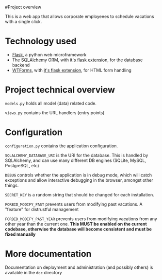 #Project overview

This is a web app that allows corporate employeees to schedule vacations with a single click.


# Technology used

 - [Flask](http://flask.pocoo.org/), a python web microframework
 - The [SQLAlchemy](http://www.sqlalchemy.org/) [ORM](https://en.wikipedia.org/wiki/Object-relational_mapping), with [it's flask extension](https://pythonhosted.org/Flask-SQLAlchemy/), for the database backend
 - [WTForms](https://wtforms.readthedocs.org/en/latest/), with [it's flask extension](https://flask-wtf.readthedocs.org/en/latest/),  for HTML form handling


# Project technical overview

`models.py` holds all model (data) related code.

`views.py` contains the URL handlers (entry points)




# Configuration

`configuration.py` contains the application configuration.

`SQLALCHEMY_DATABASE_URI` is the URI for the database. This is handled by SQLAlchemy, and can use many different DB engines (SQLite, MySQL, PostgreSQL, etc)

`DEBUG` controls whether the application is in debug mode, which will catch exceptions and allow interactive debugging in the browser, amongst other things.

`SECRET_KEY` is a random string that should be changed for each installation.


`FORBID_MODIFY_PAST` prevents users from modifying past vacations. A "feature" for distrustful management

`FORBID_MODIFY_PAST_YEAR` prevents users from modifying vacations from any other year than the current one. **This MUST be enabled on the current codebase, otherwise the database will become consistent and must be fixed manually**

# More documentation

Documentation on deployment and administration (and possibly others) is available in the `doc` directory
